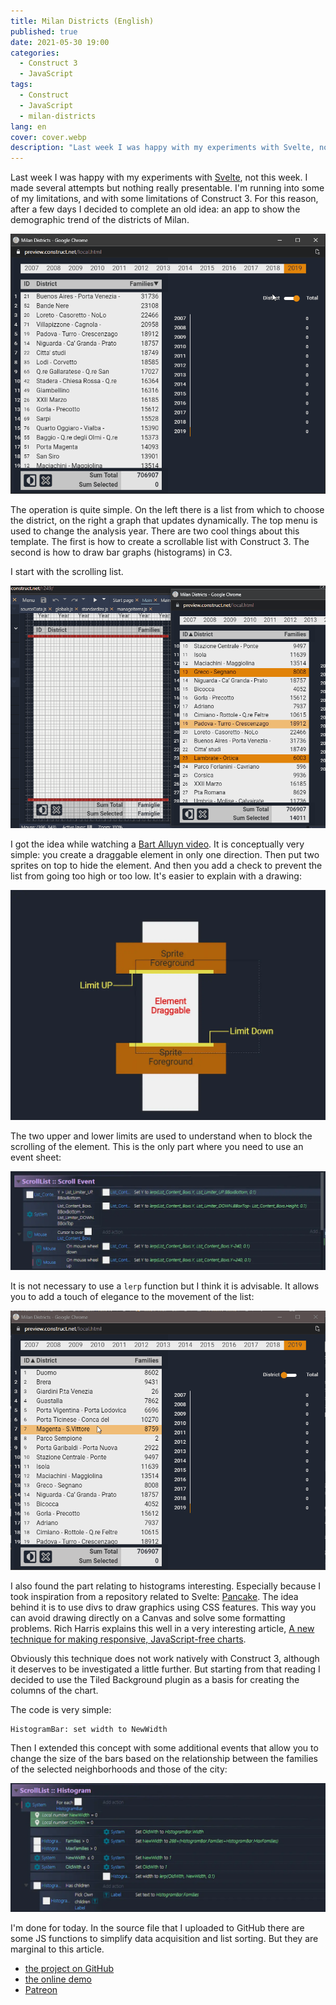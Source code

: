 ```yaml
---
title: Milan Districts (English)
published: true
date: 2021-05-30 19:00
categories:
  - Construct 3
  - JavaScript
tags:
  - Construct
  - JavaScript
  - milan-districts
lang: en
cover: cover.webp
description: "Last week I was happy with my experiments with Svelte, not this week. I made several attempts but nothing really presentable. I'm running into some of my limitations, and with some limitations of Construct 3. For this reason, after a few days I decided to complete an old idea: an app to show the demographic trend of the districts of Milan."
---
```


Last week I was happy with my experiments with [Svelte](https://svelte.dev/), not this week. I made several attempts but nothing really presentable. I'm running into some of my limitations, and with some limitations of Construct 3. For this reason, after a few days I decided to complete an old idea: an app to show the demographic trend of the districts of Milan.

![animation](./animation.gif)

The operation is quite simple. On the left there is a list from which to choose the district, on the right a graph that updates dynamically. The top menu is used to change the analysis year.
There are two cool things about this template. The first is how to create a scrollable list with Construct 3. The second is how to draw bar graphs (histograms) in C3.

I start with the scrolling list.

![scrollable list in construct 3](./animation-02.gif)

I got the idea while watching a [Bart Alluyn video](https://www.youtube.com/watch?v=K5lu4GTFm3o). It is conceptually very simple: you create a draggable element in only one direction. Then put two sprites on top to hide the element. And then you add a check to prevent the list from going too high or too low. It's easier to explain with a drawing:

![Immagine](./scrollable-list-structure.webp)

The two upper and lower limits are used to understand when to block the scrolling of the element. This is the only part where you need to use an event sheet:

![Immagine](./scrollable-list-events.webp)

It is not necessary to use a `lerp` function but I think it is advisable. It allows you to add a touch of elegance to the movement of the list:

![scrollable list in construct 3](./animation-03.gif)

I also found the part relating to histograms interesting. Especially because I took inspiration from a repository related to Svelte: [Pancake](https://github.com/Rich-Harris/pancake). The idea behind it is to use divs to draw graphics using CSS features. This way you can avoid drawing directly on a Canvas and solve some formatting problems. Rich Harris explains this well in a very interesting article, [A new technique for making responsive, JavaScript-free charts](https://dev.to/richharris/a-new-technique-for-making-responsive-javascript-free-charts-gmp).


Obviously this technique does not work natively with Construct 3, although it deserves to be investigated a little further. But starting from that reading I decided to use the Tiled Background plugin as a basis for creating the columns of the chart.

The code is very simple:

```
HistogramBar: set width to NewWidth
```

Then I extended this concept with some additional events that allow you to change the size of the bars based on the relationship between the families of the selected neighborhoods and those of the city:

![Immagine](./histogram-events.webp)

I'm done for today. In the source file that I uploaded to GitHub there are some JS functions to simplify data acquisition and list sorting. But they are marginal to this article.

- [the project on GitHub](https://github.com/el3um4s/construct-demo)
- [the online demo](https://c3demo.stranianelli.com/javascript/011-milan-districts/demo/)
- [Patreon](https://www.patreon.com/el3um4s)